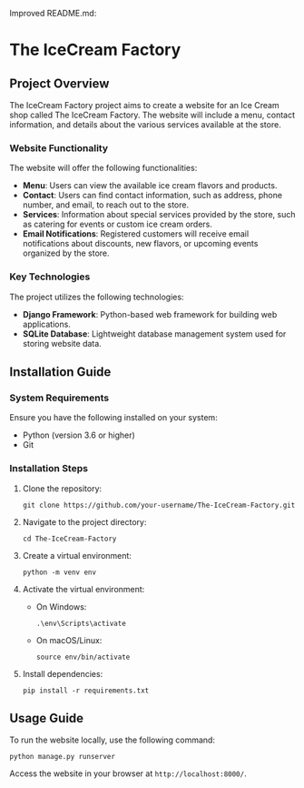 Improved README.md:

# The IceCream Factory

## Project Overview

The IceCream Factory project aims to create a website for an Ice Cream shop called The IceCream Factory. The website will include a menu, contact information, and details about the various services available at the store.

### Website Functionality

The website will offer the following functionalities:

- **Menu**: Users can view the available ice cream flavors and products.
- **Contact**: Users can find contact information, such as address, phone number, and email, to reach out to the store.
- **Services**: Information about special services provided by the store, such as catering for events or custom ice cream orders.
- **Email Notifications**: Registered customers will receive email notifications about discounts, new flavors, or upcoming events organized by the store.

### Key Technologies

The project utilizes the following technologies:

- **Django Framework**: Python-based web framework for building web applications.
- **SQLite Database**: Lightweight database management system used for storing website data.

## Installation Guide

### System Requirements

Ensure you have the following installed on your system:

- Python (version 3.6 or higher)
- Git

### Installation Steps

1. Clone the repository:

   ```
   git clone https://github.com/your-username/The-IceCream-Factory.git
   ```

2. Navigate to the project directory:

   ```
   cd The-IceCream-Factory
   ```

3. Create a virtual environment:

   ```
   python -m venv env
   ```

4. Activate the virtual environment:

   - On Windows:

     ```
     .\env\Scripts\activate
     ```

   - On macOS/Linux:

     ```
     source env/bin/activate
     ```

5. Install dependencies:

   ```
   pip install -r requirements.txt
   ```

## Usage Guide

To run the website locally, use the following command:

```
python manage.py runserver
```

Access the website in your browser at `http://localhost:8000/`.


